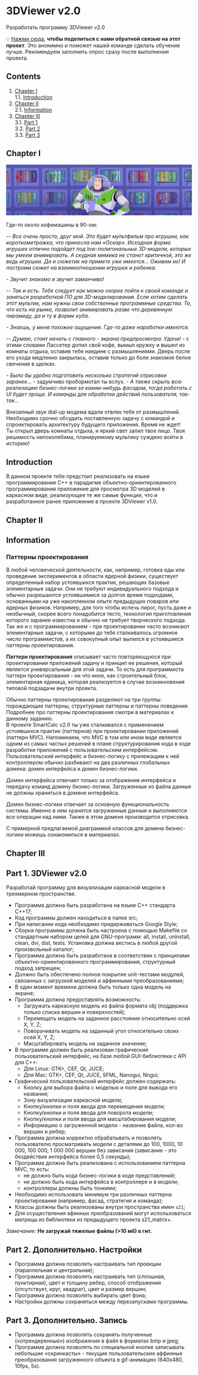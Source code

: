 # 3DViewer v2.0

Разработать программу 3DViewer v2.0


💡 [Нажми сюда](https://new.oprosso.net/p/4cb31ec3f47a4596bc758ea1861fb624), **чтобы поделиться с нами обратной связью на этот проект**. Это анонимно и поможет нашей команде сделать обучение лучше. Рекомендуем заполнить опрос сразу после выполнения проекта.

## Contents

1. [Chapter I](#chapter-i) \
    1.1. [Introduction](#introduction)
2. [Chapter II](#chapter-ii) \
    2.1. [Information](#information)
3. [Chapter III](#chapter-iii) \
    3.1. [Part 1](#part-1-3dviewer-v20) \
    3.2. [Part 2](#part-2-дополнительно-настройки) \
    3.3. [Part 3](#part-3-дополнительно-запись) 


## Chapter I

![3dviewer2.0](misc/images/3dviewer2.0.PNG)

Где-то около кофемашины в 90-ом:

*-- Все очень просто, друг мой. Это будет мультфильм про игрушки, как короткометражка, что принесла нам «Оскар». Исходная форма игрушек отлично подойдет под low-полигональные 3D-модели, которые мы умеем анимировать. А скудная мимика не станет критичной, это же ведь игрушки. Да и сюжетик на примете уже имеется... Оживим их! И построим сюжет на взаимоотношении игрушек и ребенка.*

*- Звучит знакомо и звучит заманчиво!*

*-- Так и есть. Тебе следует как можно скорее пойти к своей команде и заняться разработкой ПО для 3D-моделирования. Если хотим сделать этот мультик, нам нужны свои собственные программные средства. То, что есть на рынке, позволит анимировать разве что деревянную пирамиду, да и ту в форме куба.*

*- Знаешь, у меня похожие ощущения. Где-то даже наработки имеются.*

*-- Думаю, стоит начать с главного - экрана предпросмотра. Удачи!* - с этими словами Лассетер допил свой кофе, вымыл кружку и вышел из комнаты отдыха, оставив тебя наедине с размышлениями. Дверь после его ухода медленно закрылась, оставив только до боли знакомое белое свечение в щелках.

*- Было бы удобно подготовить несколько стратегий отрисовки заранее...* - задумчиво пробормотал ты вслух. - *А также скрыть всю реализацию бизнес-логики за каким-нибудь фасадом, тогда работать с UI будет проще. И команды для обработки действий пользователя, так-так...* 

Внезапный звук dial-up модема вдали отвлек тебя от размышлений. Необходимо срочно обсудить поставленную задачу с командой и спроектировать архитектуру будущего приложения. Время не ждет! \
Ты открыл дверь комнаты отдыха, и яркий свет залил твое лицо. Твоя решимость непоколебима, планируемому мультику суждено войти в историю!

## Introduction

В данном проекте тебе предстоит реализовать на языке программирования С++ в парадигме объектно-ориентированного программирования приложение для просмотра 3D моделей в каркасном виде, реализующее те же самые функции, что и разработанное ранее приложение в проекте 3DViewer v1.0.


## Chapter II

## Information

### Паттерны проектирования

В любой человеческой деятельности, как, например, готовка еды или проведение экспериментов в области ядерной физики, существует определенный набор устоявшихся практик, решающих базовые элементарные задачи. Они не требуют индивидуального подхода и обычно разрешаются устоявшимися за долгое время подходами, основанными на уже накопленном опыте предыдущих поваров или ядерных физиков. Например, для того чтобы испечь пирог, пусть даже и необычный, скорее всего понадобится тесто, технология приготовления которого заранее известна и обычно не требует творческого подхода. Так же и с программированием - при проектировании часто возникают элементарные задачи, с которыми до тебя сталкивалось огромное число программистов, а их совокупный опыт вылился в устоявшиеся паттерны проектирования.

**Паттерн проектирования** описывает часто повторяющуюся при проектировании приложений задачу и принцип ее решения, который является универсальным для этой задачи. То есть для программиста паттерн проектирования - ни что иное, как строительный блок, элементарная единица, которая реализуется в случае возникновения типовой подзадачи внутри проекта.

Обычно паттерны проектирования разделяют на три группы: порождающие паттерны, структурные паттерны и паттерны поведения. Подробнее про паттерны проектирования смотри в материалах к данному заданию. \
В проекте SmartCalc v2.0 ты уже сталкивался с применением устоявшихся практик (паттернов) при проектировании приложений (паттерн MVC). Напоминаем, что MVC в том или ином виде является одним из самых частых решений в плане структурирования кода в ходе разработки приложений с пользовательским интерфейсом. Пользовательский интерфейс и бизнес-логику с прилежащим к ней контроллером обычно разбивают на два различных глобальных домена: домен интерфейса и домен бизнес-логики.

Домен интерфейса отвечает только за отображение интерфейса и передачу команд домену бизнес-логики. Загруженные из файла данные не должны храниться в домене интерфейса.

Домен бизнес-логики отвечает за основную функциональность системы. Именно в нем хранятся загруженные данные и выполняются все операции над ними. Также в этом домене производится отрисовка.

С примерной предлагаемой диаграммой классов для домена бизнес-логики можешь ознакомиться в материалах.


## Chapter III

## Part 1. 3DViewer v2.0

Разработай программу для визуализации каркасной модели в трехмерном пространстве.

- Программа должна быть разработана на языке C++ стандарта C++17;
- Код программы должен находиться в папке src;
- При написании кода необходимо придерживаться Google Style;
- Сборка программы должна быть настроена с помощью Makefile со стандартным набором целей для GNU-программ: all, install, uninstall, clean, dvi, dist, tests. Установка должна вестись в любой другой произвольный каталог;
- Программа должна быть разработана в соответствии с принципами объектно-ориентированного программирования, структурный подход запрещен;
- Должно быть обеспечено полное покрытие unit-тестами модулей, связанных с загрузкой моделей и аффинными преобразованиями;
- В один момент времени должна быть только одна модель на экране;
- Программа должна предоставлять возможность:
    - Загружать каркасную модель из файла формата obj (поддержка только списка вершин и поверхностей);
    - Перемещать модель на заданное расстояние относительно осей X, Y, Z;
    - Поворачивать модель на заданный угол относительно своих осей X, Y, Z;
    - Масштабировать модель на заданное значение;
- В программе должен быть реализован графический пользовательский интерфейс, на базе любой GUI-библиотеки с API для C++:
  * Для Linux: GTK+, CEF, Qt, JUCE;
  * Для Mac: GTK+, CEF, Qt, JUCE, SFML, Nanogui, Nngui;
- Графический пользовательский интерфейс должен содержать:
    - Кнопку для выбора файла с моделью и поле для вывода его названия;
    - Зону визуализации каркасной модели;
    - Кнопку/кнопки и поля ввода для перемещения модели;
    - Кнопку/кнопки и поля ввода для поворота модели;
    - Кнопку/кнопки и поля ввода для масштабирования модели; 
    - Информацию о загруженной модели - название файла, кол-во вершин и ребер;
- Программа должна корректно обрабатывать и позволять пользователю просматривать модели с деталями до 100, 1000, 10 000, 100 000, 1 000 000 вершин без зависания (зависание - это бездействие интерфейса более 0,5 секунды);
- Программа должна быть реализована с использованием паттерна MVC, то есть:
    - не должно быть кода бизнес-логики в коде представлений;
    - не должно быть кода интерфейса в контроллере и в модели;
    - контроллеры должны быть тонкими;
- Необходимо использовать минимум три различных паттерна проектирования (например, фасад, стратегия и команда);
- Классы должны быть реализованы внутри пространства имен `s21`;
- Для осуществления афинных преобразований могут использоваться матрицы из библиотеки из предыдущего проекта s21_matrix+.

*Замечание:* **Не загружай тяжелые файлы (>10 мб) в гит.**

## Part 2. Дополнительно. Настройки

- Программа должна позволять настраивать тип проекции (параллельная и центральная);
- Программа должна позволять настраивать тип (сплошная, пунктирная), цвет и толщину ребер, способ отображения (отсутствует, круг, квадрат), цвет и размер вершин;
- Программа должна позволять выбирать цвет фона;
- Настройки должны сохраняться между перезапусками программы.

## Part 3. Дополнительно. Запись
 
- Программа должна позволять сохранять полученные («отрендеренные») изображения в файл в форматах bmp и jpeg;
- Программа должна позволять по специальной кнопке записывать небольшие «скринкасты» - текущие пользовательские аффинные преобразования загруженного объекта в gif-анимацию (640x480, 10fps, 5s).
